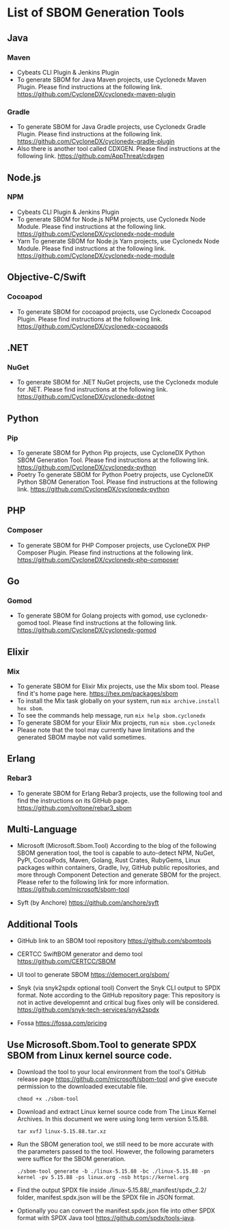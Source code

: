 # List of SBOM Generation Tools

## Java
### Maven
* Cybeats CLI Plugin & Jenkins Plugin
* To generate SBOM for Java Maven projects, use Cyclonedx Maven Plugin. Please find instructions at the following link.
  https://github.com/CycloneDX/cyclonedx-maven-plugin
### Gradle
* To generate SBOM for Java Gradle projects, use Cyclonedx Gradle Plugin. Please find instructions at the following link. 
  https://github.com/CycloneDX/cyclonedx-gradle-plugin 
* Also there is another tool called CDXGEN. Please find instructions at the following link.
  https://github.com/AppThreat/cdxgen

## Node.js
### NPM
* Cybeats CLI Plugin & Jenkins Plugin
* To generate SBOM for Node.js NPM projects, use Cyclonedx Node Module. Please find instructions at the following link.
  https://github.com/CycloneDX/cyclonedx-node-module
* Yarn
  To generate SBOM for Node.js Yarn projects, use Cyclonedx Node Module. Please find instructions at the following link.
  https://github.com/CycloneDX/cyclonedx-node-module


## Objective-C/Swift
### Cocoapod
* To generate SBOM for cocoapod projects, use Cyclonedx Cocoapod Plugin. Please find instructions at the following link.
  https://github.com/CycloneDX/cyclonedx-cocoapods

## .NET
### NuGet
* To generate SBOM for .NET NuGet projects, use the Cyclonedx module for .NET. Please find instructions at the following link.
  https://github.com/CycloneDX/cyclonedx-dotnet

## Python
### Pip
* To generate SBOM for Python Pip projects, use CycloneDX Python SBOM Generation Tool. Please find instructions at the following link.
  https://github.com/CycloneDX/cyclonedx-python
* Poetry
  To generate SBOM for Python Poetry projects, use CycloneDX Python SBOM Generation Tool. Please find instructions at the following link.
  https://github.com/CycloneDX/cyclonedx-python
  
## PHP
### Composer
* To generate SBOM for PHP Composer projects, use CycloneDX PHP Composer Plugin. Please find instructions at the following link.
  https://github.com/CycloneDX/cyclonedx-php-composer

## Go
### Gomod
* To generate SBOM for Golang projects with gomod, use cyclonedx-gomod tool. Please find instructions at the following link.
  https://github.com/CycloneDX/cyclonedx-gomod
  
## Elixir
### Mix
* To generate SBOM for Elixir Mix projects, use the Mix sbom tool. Please find it's home page here. 
  https://hex.pm/packages/sbom
* To install the Mix task globally on your system, run `mix archive.install hex sbom`.
* To see the commands help message, run `mix help sbom.cyclonedx`
* To generate SBOM for your Elixir Mix projects, run `mix sbom.cyclonedx`
* Please note that the tool may currently have limitations and the generated SBOM maybe not valid sometimes.

## Erlang
### Rebar3
* To generate SBOM for Erlang Rebar3 projects, use the following tool and find the instructions on its GitHub page.
  https://github.com/voltone/rebar3_sbom
  
## Multi-Language
* Microsoft (Microsoft.Sbom.Tool) According to the blog of the following SBOM generation tool, the tool is capable to auto-detect NPM, NuGet, PyPI, CocoaPods, Maven, Golang, Rust Crates, RubyGems, Linux packages within containers, Gradle, Ivy, GitHub public repositories, and more through Component Detection and generate SBOM for the project. Please refer to the following link for more information.
  https://github.com/microsoft/sbom-tool
  
* Syft (by Anchore) 
  https://github.com/anchore/syft

## Additional Tools
* GitHub link to an SBOM tool repository 
  https://github.com/sbomtools

* CERTCC SwiftBOM generator and demo tool
  https://github.com/CERTCC/SBOM

* UI tool to generate SBOM
  https://democert.org/sbom/
  
* Snyk (via snyk2spdx optional tool) Convert the Snyk CLI output to SPDX format. Note according to the GitHub repository page: This repository is not in active developemnt and critical bug fixes only will be considered.
  https://github.com/snyk-tech-services/snyk2spdx
  
* Fossa 
  https://fossa.com/pricing

## Use Microsoft.Sbom.Tool to generate SPDX SBOM from Linux kernel source code.

* Download the tool to your local environment from the tool's GitHub release page https://github.com/microsoft/sbom-tool and give execute permission to the downloaded executable file.

  ```chmod +x ./sbom-tool```
  
* Download and extract Linux kernel source code from The Linux Kernel Archives. In this document we were using long term version 5.15.88. 

  ```tar xvfJ linux-5.15.88.tar.xz```
  
* Run the SBOM generation tool, we still need to be more accurate with the parameters passed to the tool. However, the following parameters were suffice for the SBOM generation.

  ```./sbom-tool generate -b ./linux-5.15.88 -bc ./linux-5.15.88 -pn kernel -pv 5.15.88 -ps linux.org -nsb https://kernel.org```

* Find the output SPDX file inside ./linux-5.15.88/_manifest/spdx_2.2/ folder, manifest.spdx.json will be the SPDX file in JSON format.
  
* Optionally you can convert the manifest.spdx.json file into other SPDX format with SPDX Java tool https://github.com/spdx/tools-java.
